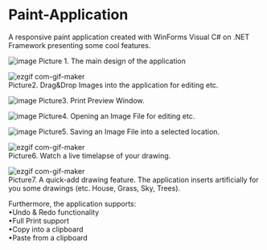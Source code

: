 # Paint-Application

A responsive paint application created with WinForms Visual C# on .NET Framework presenting some cool features.

![image](https://user-images.githubusercontent.com/52785685/109539071-84cd6300-7ac9-11eb-8910-30f108614687.png)
Picture 1. The main design of the application

![ezgif com-gif-maker](https://user-images.githubusercontent.com/52785685/109540451-20ab9e80-7acb-11eb-9b73-51505c298495.gif) <br>
Picture2. Drag&Drop Images into the application for editing etc.

![image](https://user-images.githubusercontent.com/52785685/109539377-ea215400-7ac9-11eb-8fdb-7bb9ddebef3e.png)
Picture3. Print Preview Window.

![image](https://user-images.githubusercontent.com/52785685/109539513-1046f400-7aca-11eb-90dd-76934f4c1a47.png)
Picture4. Opening an Image File for editing etc.

![image](https://user-images.githubusercontent.com/52785685/109539588-294fa500-7aca-11eb-806e-7382dd8b1a1d.png)
Picture5. Saving an Image File into a selected location.

![ezgif com-gif-maker](https://user-images.githubusercontent.com/52785685/109540002-9bc08500-7aca-11eb-958d-b44dac523e2e.gif) <br>
Picture6. Watch a live timelapse of your drawing.

![ezgif com-gif-maker](https://user-images.githubusercontent.com/52785685/109540170-ca3e6000-7aca-11eb-9261-0ee3d3a469d3.gif) <br>
Picture7. A quick-add drawing feature. The application inserts artificially for you some drawings (etc. House, Grass, Sky, Trees).

Furthermore, the application supports: <br>
•Undo & Redo functionality <br>
•Full Print support <br>
•Copy into a clipboard <br>
•Paste from a clipboard
